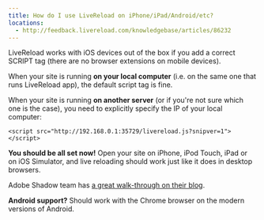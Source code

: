 ```yaml
---
title: How do I use LiveReload on iPhone/iPad/Android/etc?
locations:
  - http://feedback.livereload.com/knowledgebase/articles/86232
---
```


LiveReload works with iOS devices out of the box if you add a correct SCRIPT tag (there are no browser extensions on mobile devices).

When your site is running **on your local computer** (i.e. on the same one that runs LiveReload app), the default script tag is fine.

When your site is running **on another server** (or if you're not sure which one is the case), you need to explicitly specify the IP of your local computer:

    <script src="http://192.168.0.1:35729/livereload.js?snipver=1"></script>

**You should be all set now!** Open your site on iPhone, iPod Touch, iPad or on iOS Simulator, and live reloading should work just like it does in desktop browsers.

Adobe Shadow team has [a great walk-through on their blog](http://blogs.adobe.com/shadow/2012/04/24/shadow-livereload-workflow/).

**Android support?** Should work with the Chrome browser on the modern versions of Android.

